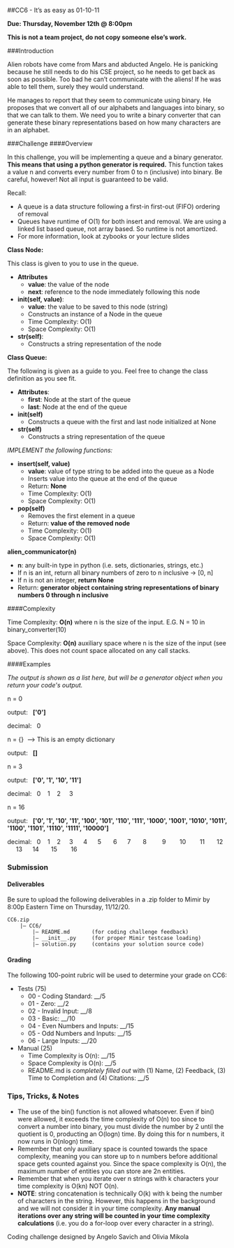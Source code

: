 ##CC6 - It’s as easy as 01-10-11

**Due: Thursday, November 12th @ 8:00pm**

**This is not a team project, do not copy someone else’s work.**

###Introduction

Alien robots have come from Mars and abducted Angelo. He is panicking because he still needs to do his CSE project, so he needs to get back as soon as possible. Too bad he can’t communicate with the aliens! If he was able to tell them, surely they would understand.

He manages to report that they seem to communicate using binary. He proposes that we convert all of our alphabets and languages into binary, so that we can talk to them. We need you to write a binary converter that can generate these binary representations based on how many characters are in an alphabet.

###Challenge
####Overview

In this challenge, you will be implementing a queue and a binary generator. **This means that using a python generator is required.** This function takes a value n and converts every number from 0 to n (inclusive) into binary. Be careful, however! Not all input is guaranteed to be valid.

Recall: 
- A queue is a data structure following a first-in first-out (FIFO) ordering of removal
- Queues have runtime of O(1) for both insert and removal. We are using a linked list based queue, not array based. So runtime is not amortized.
- For more information, look at zybooks or your lecture slides

**Class Node:**

This class is given to you to use in the queue.

- **Attributes**
    - **value**: the value of the node 
    - **next**: reference to the node immediately following this node
- **__init__(self, value)**:
    - **value**: the value to be saved to this node (string)
    - Constructs an instance of a Node in the queue
    - Time Complexity: O(1)
    - Space Complexity: O(1)
- **__str__(self)**:
    - Constructs a string representation of the node

**Class Queue:**

The following is given as a guide to you. Feel free to change the class definition as you see fit.

- **Attributes**:
    - **first**: Node at the start of the queue
    - **last**: Node at the end of the queue
- **__init__(self)**
    - Constructs a queue with the first and last node initialized at None
- **__str__(self)**
    - Constructs a string representation of the queue

_IMPLEMENT the following functions:_

- **insert(self, value)**
    - **value**: value of type string to be added into the queue as a Node
    - Inserts value into the queue at the end of the queue
    - Return: **None**
    - Time Complexity: O(1)
    - Space Complexity: O(1)
- **pop(self)**
    - Removes the first element in a queue
    - Return: **value of the removed node**
    - Time Complexity: O(1)
    - Space Complexity: O(1)

**alien_communicator(n)**
- **n**: any built-in type in python (i.e. sets, dictionaries, strings, etc.)
- If n is an int, return all binary numbers of zero to n inclusive -> [0, n]
- If n is not an integer, **return None**
- Return: **generator object containing string representations of binary numbers 0 through n inclusive**

####Complexity

Time Complexity: **O(n)** where n is the size of the input.
E.G. N = 10 in binary_converter(10)

Space Complexity: **O(n)** auxiliary space where n is the size of the input (see above).
This does not count space allocated on any call stacks.

####Examples

_The output is shown as a list here, but will be a generator object when you return your code's output._

n = 0

output:   **['0']**

decimal:   0




n = {}  --> This is an empty dictionary

output:   **[]**




n = 3

output:   **['0', '1', '10', '11']**

decimal:   0    1    2     3




n = 16

output:   **['0', '1', '10', '11', '100', '101', '110', '111', '1000', '1001', '1010', '1011', '1100', '1101', '1110', '1111', '10000']**

decimal:   0    1    2     3      4      5       6      7       8         9        10        11       12       13      14       15        16




### Submission
#### Deliverables

Be sure to upload the following deliverables in a .zip folder to Mimir by 8:00p Eastern Time on Thursday, 11/12/20.

    CC6.zip
        |— CC6/
            |— README.md       (for coding challenge feedback)
            |— __init__.py     (for proper Mimir testcase loading)
            |— solution.py     (contains your solution source code)

#### Grading

The following 100-point rubric will be used to determine your grade on CC6:

- Tests (75)
    - 00 - Coding Standard: __/5
    - 01 - Zero: __/2
    - 02 - Invalid Input: __/8
    - 03 - Basic: __/10
    - 04 - Even Numbers and Inputs: __/15
    - 05 - Odd Numbers and Inputs: __/15
    - 06 - Large Inputs: __/20
- Manual (25)
    - Time Complexity is O(n): __/15
    - Space Complexity is O(n): __/5
    - README.md is _completely filled out_ with (1) Name, (2) Feedback, (3) Time to Completion and (4) Citations: __/5

### Tips, Tricks, & Notes
- The use of the bin() function is not allowed whatsoever. Even if bin() were allowed, it exceeds the time complexity of O(n) too since to convert a number into binary, you must divide the number by 2 until the quotient is 0, producting an O(logn) time. By doing this for n numbers, it now runs in O(nlogn) time.
- Remember that only auxiliary space is counted towards the space complexity, meaning you can store up to n numbers before additional space gets counted against you. Since the space complexity is O(n), the maximum number of entities you can store are 2n entities.
- Remember that when you iterate over n strings with k characters your time complexity is O(kn) NOT O(n).
- **NOTE**: string concatenation is technically O(k) with k being the number of characters in the string. However, this happens in the background and we will not consider it in your time complexity. **Any manual iterations over any string will be counted in your time complexity calculations** (i.e. you do a for-loop over every character in a string).

Coding challenge designed by Angelo Savich and Olivia Mikola